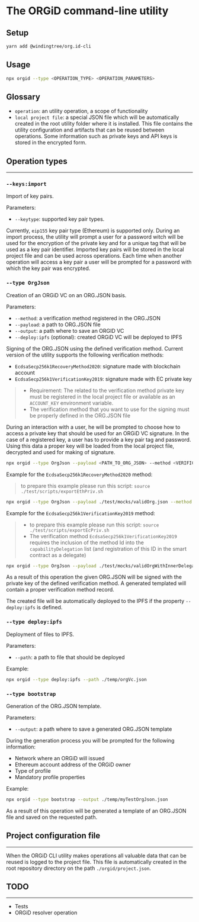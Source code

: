 # The ORGiD command-line utility

## Setup

```bash
yarn add @windingtree/org.id-cli
```

## Usage

```bash
npx orgid --type <OPERATION_TYPE> <OPERATION_PARAMETERS>
```

## Glossary

- `operation`: an utility operation, a scope of functionality
- `local project file`: a special JSON file which will be automatically created in the root utility folder where it is installed. This file contains the utility configuration and artifacts that can be reused between operations. Some information such as private keys and API keys is stored in the encrypted form.

## Operation types

---

### `--keys:import`

Import of key pairs.

Parameters:

- `--keytype`: supported key pair types.


Currently, `eip155` key pair type (Ethereum) is supported only. During an import process, the utility will prompt a user for a password witch will be used for the encryption of the private key and for a unique tag that will be used as a key pair identifier. Imported key pairs will be stored in the local project file and can be used across operations. Each time when another operation will access a key pair a user will be prompted for a password with which the key pair was encrypted.

### `--type OrgJson`

Creation of an ORGiD VC on an ORG.JSON basis.

Parameters:

- `--method`: a verification method registered in the ORG.JSON
- `--payload`: a path to ORG.JSON file
- `--output`: a path where to save an ORGID VC
- `--deploy:ipfs` (optional): created ORGiD VC will be deployed to IPFS

Signing of the ORG.JSON using the defined verification method. Current version of the utility supports the following verification methods:

- `EcdsaSecp256k1RecoveryMethod2020`: signature made with blockchain account
- `EcdsaSecp256k1VerificationKey2019`: signature made with EC private key

> - Requirement: The related to the verification method private key must be registered in the local project file or available as an `ACCOUNT_KEY` environment variable.
> - The verification method that you want to use for the signing must be properly defined in the ORG.JSON file

During an interaction with a user, he will be prompted to choose how to access a private key that should be used for an ORGiD VC signature. In the case of a registered key, a user has to provide a key pair tag and password. Using this data a proper key will be loaded from the local project file, decrypted and used for making of signature.

```bash
npx orgid --type OrgJson --payload <PATH_TO_ORG_JSON> --method <VERIFICATION_METHOD_ID> --output <PATH_TO_OUTPUT_FILE> --deploy:ipfs true
```

Example for the `EcdsaSecp256k1RecoveryMethod2020` method:

> to prepare this example please run this script: `source ./test/scripts/exportEthPriv.sh`

```bash
npx orgid --type OrgJson --payload ./test/mocks/validOrg.json --method "did:orgid:4:0x9300bad07f0b9d904b23781e8bbb05c1219530c51e7e494701db2539b7a5a119#key-1" --output ./temp/orgJsonVc.json
```

Example for the `EcdsaSecp256k1VerificationKey2019` method:

> - to prepare this example please run this script: `source ./test/scripts/exportEcPriv.sh`
> - The verification method `EcdsaSecp256k1VerificationKey2019` requires the inclusion of the method Id into the `capabilityDelegation` list (and registration of this ID in the smart contract as a delegate)

```bash
npx orgid --type OrgJson --payload ./test/mocks/validOrgWithInnerDelegate.json --method "did:orgid:4:0x9300bad07f0b9d904b23781e8bbb05c1219530c51e7e494701db2539b7a5a119#key-2" --output ./temp/orgJsonVc.json
```

As a result of this operation the given ORG.JSON will be signed with the private key of the defined verification method. A generated templated will contain a proper verification method record.

The created file will be automatically deployed to the IPFS if the property `--deploy:ipfs` is defined.

### `--type deploy:ipfs`

Deployment of files to IPFS.

Parameters:

- `--path`: a path to file that should be deployed

Example:

```bash
npx orgid --type deploy:ipfs --path ./temp/orgVc.json
```

### `--type bootstrap`

Generation of the ORG.JSON template.

Parameters:

- `--output`: a path where to save a generated ORG.JSON template

During the generation process you will be prompted for the following information:

- Network where an ORGiD will issued
- Ethereum account address of the ORGiD owner
- Type of profile
- Mandatory profile properties

Example:

```bash
npx orgid --type bootstrap --output ./temp/myTestOrgJson.json
```

As a result of this operation will be generated a template of an ORG.JSON file and saved on the requested path.

## Project configuration file

---

When the ORGiD CLI utility makes operations all valuable data that can be reused is logged to the project file. This file is automatically created in the root repository directory on the path `./orgid/project.json`.

## TODO

---

- Tests
- ORGiD resolver operation
